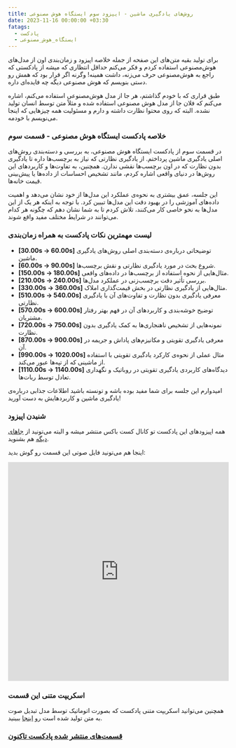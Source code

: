```yaml
---
title: روش‌های یادگیری ماشین - ایپزود سوم ایستگاه هوش مصنوعی
date: 2023-11-16 00:00:00 +03:30
fatags:
  - پادکست
  - ایستگاه_هوش_مصنوعی
---
```


برای تولید بقیه متن‌های این صفحه از جمله خلاصه اپیزود و زمان‌بندی اون از مدل‌های هوش‌مصنوعی استفاده کردم و فکر می‌کنم حداقل انتظاری که میشه از پادکستی که راجع به هوش‌مصنوعی حرف می‌زنه، داشت همینه! وگرنه اگر قرار بود که همش رو دستی بنویسم که هوش مصنوعی دیگه چه فایده‌ای داره.

طبق قراری که با خودم گذاشتم، هر جا از مدل هوش‌مصنوعی استفاده می‌کنم، اشاره می‌کنم که فلان جا از مدل‌ هوش مصنوعی استفاده شده و مثلاً متن توسط انسان تولید نشده. البته که روی محتوا نظارت داشته و دارم و مسئولیت همه چیزهایی که اینجا می‌نویسم با خودمه.

### خلاصه پادکست ایستگاه هوش مصنوعی - قسمت سوم
در قسمت سوم از پادکست ایستگاه هوش مصنوعی، به بررسی و دسته‌بندی روش‌های اصلی یادگیری ماشین پرداختم. از یادگیری نظارتی که نیاز به برچسب‌ها داره تا یادگیری بدون نظارت که در اون برچسب‌ها نقشی ندارن. همچنین، به تفاوت‌ها و کاربردهای این روش‌ها در دنیای واقعی اشاره کردم، مانند تشخیص احساسات از داده‌ها یا پیش‌بینی قیمت خانه‌ها.

این جلسه، عمق بیشتری به نحوه‌ی عملکرد این مدل‌ها از خود نشان می‌دهد و اهمیت داده‌های آموزشی را در بهبود دقت این مدل‌ها تبیین کرد. با توجه به اینکه هر یک از این مدل‌ها به نحو خاصی کار می‌کنند، تلاش کردم تا به شما نشان دهم که چگونه هر کدام می‌توانند در شرایط مختلف مفید واقع شوند.

### لیست مهمترین نکات پادکست به همراه زمان‌بندی

- **[30.00s -> 60.00s]** توضیحاتی درباره‌ی دسته‌بندی اصلی روش‌های یادگیری ماشین.
- **[60.00s -> 90.00s]** شروع بحث در مورد یادگیری نظارتی و نقش برچسب‌ها.
- **[150.00s -> 180.00s]** مثال‌هایی از نحوه استفاده از برچسب‌ها در داده‌های واقعی.
- **[210.00s -> 240.00s]** بررسی تأثیر دقت برچسب‌زنی در عملکرد مدل‌ها.
- **[330.00s -> 360.00s]** مثال‌هایی از یادگیری نظارتی در بخش قیمت‌گذاری املاک.
- **[510.00s -> 540.00s]** معرفی یادگیری بدون نظارت و تفاوت‌های آن با یادگیری نظارتی.
- **[570.00s -> 600.00s]** توضیح خوشه‌بندی و کاربردهای آن در فهم بهتر رفتار مشتریان.
- **[720.00s -> 750.00s]** نمونه‌هایی از تشخیص ناهنجاری‌ها به کمک یادگیری بدون نظارت.
- **[870.00s -> 900.00s]** معرفی یادگیری تقویتی و مکانیزم‌های پاداش و جریمه در آن.
- **[990.00s -> 1020.00s]** مثال عملی از نحوه‌ی کارکرد یادگیری تقویتی با استفاده از ماشینی که از تپه‌ها عبور می‌کند.
- **[1110.00s -> 1140.00s]** دیدگاه‌های کاربردی یادگیری تقویتی در روباتیک و نگهداری تعادل توسط ربات‌ها.
  
امیدوارم این جلسه برای شما مفید بوده باشه و تونسته باشید اطلاعات جذابی درباره‌ی یادگیری ماشین و کاربردهایش به دست آورید!

### شنیدن  اپیزود
همه اپیزودهای این پادکست تو کانال کست باکس منتشر میشه و البته می‌تونید از [جاهای دیگه](https://aprd.ir/podcast/) هم بشنوید. 

اینجا هم می‌تونید فایل صوتی این قسمت رو گوش بدید:

<iframe src="https://castbox.fm/app/castbox/player/id5618013/id645521020?v=8.22.11&autoplay=0" frameborder="0" width="100%" height="500"></iframe>

### اسکریپت متنی این قسمت

همچنین می‌توانید اسکریپت متنی پادکست که بصورت اتوماتیک توسط مدل تبدیل صوت به متن تولید شده است رو [اینجا](https://aprd.ir/transcripts/ai-station-e03/) ببینید. 

### [قسمت‌های منتشر‌ شده پادکست تاکنون](https://aprd.ir/fatags/%D8%A7%DB%8C%D8%B3%D8%AA%DA%AF%D8%A7%D9%87_%D9%87%D9%88%D8%B4_%D9%85%D8%B5%D9%86%D9%88%D8%B9%DB%8C/)